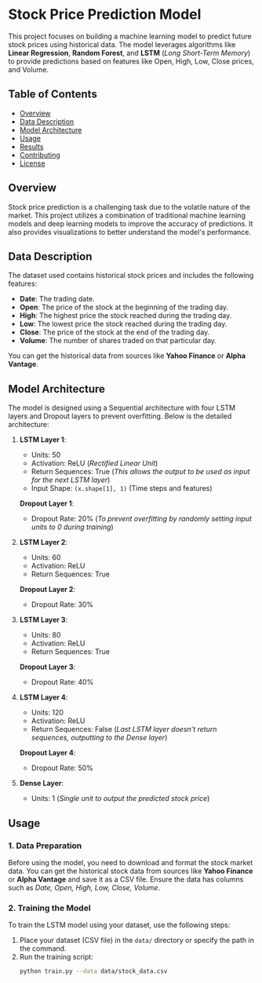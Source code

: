 # Stock Price Prediction Model

This project focuses on building a machine learning model to predict future stock prices using historical data. The model leverages algorithms like **Linear Regression**, **Random Forest**, and **LSTM** (*Long Short-Term Memory*) to provide predictions based on features like Open, High, Low, Close prices, and Volume.

## Table of Contents

- [Overview](#overview)
- [Data Description](#data-description)
- [Model Architecture](#model-architecture)
- [Usage](#usage)
- [Results](#results)
- [Contributing](#contributing)
- [License](#license)

## Overview

Stock price prediction is a challenging task due to the volatile nature of the market. This project utilizes a combination of traditional machine learning models and deep learning models to improve the accuracy of predictions. It also provides visualizations to better understand the model's performance.

## Data Description

The dataset used contains historical stock prices and includes the following features:

- **Date**: The trading date.
- **Open**: The price of the stock at the beginning of the trading day.
- **High**: The highest price the stock reached during the trading day.
- **Low**: The lowest price the stock reached during the trading day.
- **Close**: The price of the stock at the end of the trading day.
- **Volume**: The number of shares traded on that particular day.

You can get the historical data from sources like **Yahoo Finance** or **Alpha Vantage**.

## Model Architecture

The model is designed using a Sequential architecture with four LSTM layers and Dropout layers to prevent overfitting. Below is the detailed architecture:

1. **LSTM Layer 1**:
   - Units: 50
   - Activation: ReLU (*Rectified Linear Unit*)
   - Return Sequences: True (*This allows the output to be used as input for the next LSTM layer*)
   - Input Shape: `(x.shape[1], 1)` (Time steps and features)
   
   **Dropout Layer 1**:
   - Dropout Rate: 20% (*To prevent overfitting by randomly setting input units to 0 during training*)

2. **LSTM Layer 2**:
   - Units: 60
   - Activation: ReLU
   - Return Sequences: True

   **Dropout Layer 2**:
   - Dropout Rate: 30%

3. **LSTM Layer 3**:
   - Units: 80
   - Activation: ReLU
   - Return Sequences: True

   **Dropout Layer 3**:
   - Dropout Rate: 40%

4. **LSTM Layer 4**:
   - Units: 120
   - Activation: ReLU
   - Return Sequences: False (*Last LSTM layer doesn’t return sequences, outputting to the Dense layer*)

   **Dropout Layer 4**:
   - Dropout Rate: 50%

5. **Dense Layer**:
   - Units: 1 (*Single unit to output the predicted stock price*)


## Usage

### 1. **Data Preparation**

Before using the model, you need to download and format the stock market data. You can get the historical stock data from sources like **Yahoo Finance** or **Alpha Vantage** and save it as a CSV file. Ensure the data has columns such as *Date, Open, High, Low, Close, Volume*.

### 2. **Training the Model**

To train the LSTM model using your dataset, use the following steps:

1. Place your dataset (CSV file) in the `data/` directory or specify the path in the command.
2. Run the training script:
   ```bash
   python train.py --data data/stock_data.csv
   